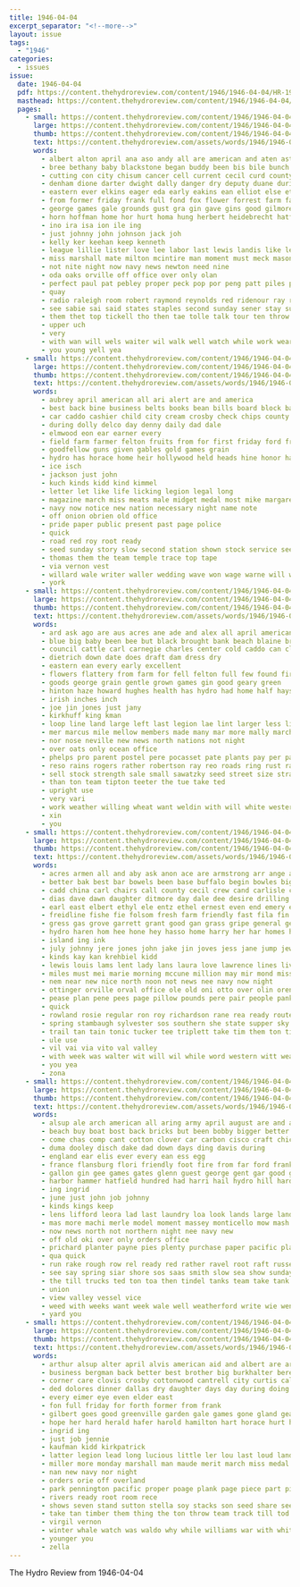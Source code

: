 ```yaml
---
title: 1946-04-04
excerpt_separator: "<!--more-->"
layout: issue
tags:
  - "1946"
categories:
  - issues
issue:
  date: 1946-04-04
  pdf: https://content.thehydroreview.com/content/1946/1946-04-04/HR-1946-04-04.pdf
  masthead: https://content.thehydroreview.com/content/1946/1946-04-04/masthead/HR-1946-04-04.jpg
  pages:
    - small: https://content.thehydroreview.com/content/1946/1946-04-04/small/HR-1946-04-04-01.jpg
      large: https://content.thehydroreview.com/content/1946/1946-04-04/large/HR-1946-04-04-01.jpg
      thumb: https://content.thehydroreview.com/content/1946/1946-04-04/thumbnails/HR-1946-04-04-01.jpg
      text: https://content.thehydroreview.com/assets/words/1946/1946-04-04/HR-1946-04-04-01.txt
      words:
        - albert alton april ana aso andy all are american and aten ast ane amstutz army ago ammar amin ali ale author
        - bree bethany baby blackstone began buddy been bis bile bunch burnette big band boards bring blaine belenky back bart buys board bottoms bass baker but baki better body berner burst bill bos business
        - cutting con city chisum cancer cell current cecil curd county court cordell can chair call chas cox cee cross clerk case clase council cage caddo course cake cate cia check corn came
        - denham dione darter dwight dally danger dry deputy duane during deep dies deal dearing dun del dewey days day dust down
        - eastern ever elkins eager eda early eakins ean elliot else ethel earl ear eye emil
        - from former friday frank full fond fox flower forrest farm fair fore face fell foreman fancher floor floyd few for farmer french
        - george games gale grounds gust gra gin gave gins good gilmore geary grand griffith
        - horn hoffman home hor hurt homa hung herbert heidebrecht hatfield holderman hasenstein heide high harvest harold horace henderson hydro human her house heard has hamilton huge hole him had hitch henry hanks hin
        - ino ira isa ion ile ing
        - just johnny john johnson jack joh
        - kelly ker keehan keep kenneth
        - league lillie lister love lee labor last lewis landis like ley long lett lucky large lowell leila legion life luther
        - miss marshall mate milton mcintire man moment must meck masoner most more march may mink money mets martin mare meek mee marion medas matter
        - not nite night now navy news newton need nine
        - oda oaks orville off office over only olan
        - perfect paul pat pebley proper peck pop por peng patt piles piece people place peace port past piet price per present
        - quay
        - radio raleigh room robert raymond reynolds red ridenour ray roosevelt reason ross russell ralph run record
        - see sabie sai said states staples second sunday sener stay sutton special seen spare say self sit son shorts soon swe simpson saw school stamp stover set seven standing side swart smith sodders sae salle sees spike start state sell surprise spring shea
        - them thet top tickell tho then tae tolle talk tour ten throw town tone tal table tart trip towns ton tack thomas the than thiessen tell tat tie tak till
        - upper uch
        - very
        - with wan will wels waiter wil walk well watch while work wear wade weatherford was walt wind worst wos wane welcome west wide way went want write war
        - you young yell yea
    - small: https://content.thehydroreview.com/content/1946/1946-04-04/small/HR-1946-04-04-02.jpg
      large: https://content.thehydroreview.com/content/1946/1946-04-04/large/HR-1946-04-04-02.jpg
      thumb: https://content.thehydroreview.com/content/1946/1946-04-04/thumbnails/HR-1946-04-04-02.jpg
      text: https://content.thehydroreview.com/assets/words/1946/1946-04-04/HR-1946-04-04-02.txt
      words:
        - aubrey april american all ari alert are and america
        - best back bine business belts books bean bills board block bank blanks but
        - car caddo cashier child city cream crosby check chips county company cash carbon card cabin chick corn carry
        - during dolly delco day denny daily dad dale
        - elmwood eon ear earner every
        - field farm farmer felton fruits from for first friday ford frank fan fresh
        - goodfellow guns given gables gold games grain
        - hydro has horace home heir hollywood held heads hine honor hand hatfield
        - ice isch
        - jackson just john
        - kuch kinds kidd kind kimmel
        - letter let like life licking legion legal long
        - magazine march miss meats male midget medal most mike margaret martin many more
        - navy now notice new nation necessary night name note
        - off onion obrien old office
        - pride paper public present past page police
        - quick
        - road red roy root ready
        - seed sunday story slow second station shown stock service seeds special sell sudan shall shirley see smith sheets sir scotch start sale shields sage star stamp sales stocks stamps
        - thomas them the team temple trace top tape
        - via vernon vest
        - willard wale writer waller wedding wave won wage warne will wooster with want williams wish walsh
        - york
    - small: https://content.thehydroreview.com/content/1946/1946-04-04/small/HR-1946-04-04-03.jpg
      large: https://content.thehydroreview.com/content/1946/1946-04-04/large/HR-1946-04-04-03.jpg
      thumb: https://content.thehydroreview.com/content/1946/1946-04-04/thumbnails/HR-1946-04-04-03.jpg
      text: https://content.thehydroreview.com/assets/words/1946/1946-04-04/HR-1946-04-04-03.txt
      words:
        - ard ask ago are aus acres ane ade and alex all april american
        - blue big baby been bee but black brought bank beach blaine bring bolls buy begin bol browne belt bradley barley bobbi buyers bottom bill board better boll breeze
        - council cattle carl carnegie charles center cold caddo can cloninger character custer cot comp city county cabana close coral call cost couch cen camp condi college cotton cotto con
        - dietrich down date does draft dam dress dry
        - eastern ean every early excellent
        - flowers flattery from farm for fell felton full few found fire furnish farms fiber friday
        - goods george grain gentle grown games gin good geary green
        - hinton haze howard hughes health has hydro had home half hays holt homa how her hard henke high homer hand
        - irish inches inch
        - joe jin jones just jany
        - kirkhuff king kman
        - loop line land large left last legion lae lint larger less list low
        - mer marcus mile mellow members made many mar more mally march martha mitchel manning men
        - nor nose neville new news north nations not night
        - over oats only ocean office
        - phelps pro parent postel pere pocasset pate plants pay per paul pone pink page plant plate present proven president perce plana pares
        - reso rains rogers rather robertson ray reo roads ring rust rayon ranges root
        - sell stock strength sale small sawatzky seed street size strain spin special see station service shadow state staple spencer sol said samples supply ser shall still sam sheer scale short
        - than ton team tipton teeter the tue take ted
        - upright use
        - very vari
        - work weather willing wheat want weldin with will white western win wages wide well working weatherford was water wilbur week
        - xin
        - you
    - small: https://content.thehydroreview.com/content/1946/1946-04-04/small/HR-1946-04-04-04.jpg
      large: https://content.thehydroreview.com/content/1946/1946-04-04/large/HR-1946-04-04-04.jpg
      thumb: https://content.thehydroreview.com/content/1946/1946-04-04/thumbnails/HR-1946-04-04-04.jpg
      text: https://content.thehydroreview.com/assets/words/1946/1946-04-04/HR-1946-04-04-04.txt
      words:
        - acres armen all and aby ask anon ace are armstrong arr ange alex april albert ast arizona able
        - better bak best bar bowels been base buffalo begin bowles big byran boston bennett billy butler blough bel bank boys blue but bee ben ber bile billie
        - cadd china carl chairs call county cecil crew cand carlisle can colorado cas clerk carrier claudia claire custer clear city colony channel champlin change curtis col carrer cousin cai claude coe cause cedar champ carmen caddo chas con charles
        - dias dave dawn daughter ditmore day dale dee desire drilling dollar don denver days dent dewey dunnington due dressing down donald
        - earl east elbert ethyl ele entz ethel ernest even end emery ean erne ene
        - freidline fishe fie folsom fresh farm friendly fast fila fin few farra friday friends fred flay fam from farrel fara for
        - gress gas grove garrett grant good gan grass gripe general george ghering grama guest gone ground governor
        - hydro haren hom hee hone hey hasso home harry her har homes hinton harris howard haney herman had horn henry hens hen hansen hon
        - island ing ink
        - july johnny jere jones john jake jin joves jess jane jump jewel jim
        - kinds kay kan krehbiel kidd
        - lewis louis lams lent lady lans laura love lawrence lines liv leva lees let line leo long left land like lloyd life
        - miles must mei marie morning mccune million may mir mond miss millwee max men miler midland mae marion more mach made miller malt mound melvin mage
        - nem near new nice north noon not news nee navy now night
        - ottinger orville orval office ole old oni otto over olin oren
        - pease plan pene pees page pillow pounds pere pair people pankratz pond process pleasant part pare paso peay public patsy pete pitts power payne pee perey presto pacific pitzer par pest
        - quick
        - rowland rosie regular ron roy richardson rane rea ready route rock rag radio ramming rochel road rom real ralph reber
        - spring stambaugh sylvester sos southern she state supper sky shai ser school states sweets son smith see shows sed show score stores sun sharry soo song sunda service slagle south sleep sol sae sunday seed sales saturday suit surgeon sons still springs starrett sal sale
        - trail tan tain tonic tucker tee triplett take tim them ton tinger teen try then trevor tes texas terrace thompson the
        - ule use
        - vil vai via vito val valley
        - with week was walter wit will wil while word western witt weathers wilburn work west world water weatherford
        - you yea
        - zona
    - small: https://content.thehydroreview.com/content/1946/1946-04-04/small/HR-1946-04-04-05.jpg
      large: https://content.thehydroreview.com/content/1946/1946-04-04/large/HR-1946-04-04-05.jpg
      thumb: https://content.thehydroreview.com/content/1946/1946-04-04/thumbnails/HR-1946-04-04-05.jpg
      text: https://content.thehydroreview.com/assets/words/1946/1946-04-04/HR-1946-04-04-05.txt
      words:
        - alsup ale arch american all aring army april august are and appleman anderson
        - beach buy boat bost back bricks but been bobby bigger better bunker bing bells ball battle bree
        - come chas comp cant cotton clover car carbon cisco craft chic company cushion crosby chisum can coop county claire cann caddo certain chick cutter corporal
        - duma dooley disch dake dad down days ding davis during
        - england ear elis ever every ean ess egg
        - france flansburg flori friendly foot fire from far ford frank first friends fall for friday frida fran field
        - gallon gin gee games gates glenn guest george gent gar good glass
        - harbor hammer hatfield hundred had harri hail hydro hill hard herp held home her hour hone hinton hand high
        - ing ingrid
        - june just john job johnny
        - kinds kings keep
        - lens lifford leora lad last laundry loa look lands large landing legion like let longer lister
        - mas more machi merle model moment massey monticello mow mash mill made muni milks much may mower monday marvel money milk
        - now news north not northern night nee navy new
        - off old oki over only orders office
        - prichard planter payne pies plenty purchase paper pacific plants proper plant page pearl pini per pink
        - qua quick
        - run rake rough row rel ready red rather ravel root raft russell
        - see say spring siar shore sos saas smith slow sea show sunday swing struck ship severe slick smar shoe san seeds size she saturday seed sweet service sin ser special still sale station
        - the till trucks ted ton toa then tindel tanks team take tank trail them top thomas trevor taylor tae
        - union
        - view valley vessel vice
        - weed with weeks want week wale well weatherford write wie went washita will wil was western
        - yard you
    - small: https://content.thehydroreview.com/content/1946/1946-04-04/small/HR-1946-04-04-06.jpg
      large: https://content.thehydroreview.com/content/1946/1946-04-04/large/HR-1946-04-04-06.jpg
      thumb: https://content.thehydroreview.com/content/1946/1946-04-04/thumbnails/HR-1946-04-04-06.jpg
      text: https://content.thehydroreview.com/assets/words/1946/1946-04-04/HR-1946-04-04-06.txt
      words:
        - arthur alsup alter april alvis american aid and albert are armstrong ann all
        - business bergman back better best brother big burkhalter bere bea but bulls bulk bing bus bigger block brones been broadway bells boys brothers band beam
        - corner care clovis crosby cottonwood cantrell city curtis call can cara coast clyde county caddo
        - ded dolores dinner dallas dry daughter days day during doing
        - every eimer eye even elder east
        - fon full friday for forth former from frank
        - gilbert goes good greenville garden gale games gone gland geary going grand
        - hope her hard herald hafer harold hamilton hart horace hurt henke hydro home hinton has
        - ingrid ing
        - just job jennie
        - kaufman kidd kirkpatrick
        - latter legion lead long lucious little ler lou last loud lande large lot lam
        - miller more monday marshall man maude merit march miss medal matin much
        - nan new navy nor night
        - orders orie off overland
        - park pennington pacific proper poage plank page piece part pic plenty pel
        - rivers ready root room rece
        - shows seven stand sutton stella soy stacks son seed share seeds sat sis sacks school supply shearing spike salesman sit see service station sunday saturday soon six
        - take tan timber them thing the ton throw team track till tod twine
        - virgil vernon
        - winter whale watch was waldo why while williams war with white want week wils will willard work
        - younger you
        - zella
---
```


The Hydro Review from 1946-04-04

<!--more-->

